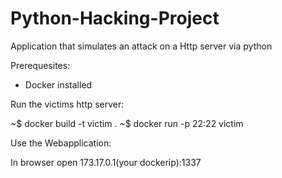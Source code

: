# Python-Hacking-Project
Application that simulates an attack on a Http server via python

Prerequesites:

- Docker installed

Run the victims http server:  

~$ docker build -t victim .
~$ docker run -p 22:22 victim

Use the Webapplication:

In browser open 173.17.0.1(your dockerip):1337
